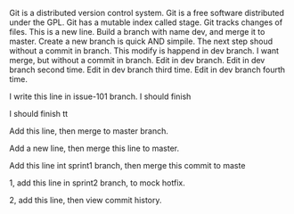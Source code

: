 Git is a distributed version control system.
Git is a free software distributed under the GPL.
Git has a mutable index called stage.
Git tracks changes of files.
This is a new line.
Build a branch with name dev, and merge it to master.
Create a new branch is quick AND simpile.
The next step shoud without a commit in branch.
This modify is happend in dev branch.
I want merge, but without a commit in branch.
Edit in dev branch.
Edit in dev branch second time.
Edit in dev branch third time.
Edit in dev branch fourth time.

I write this line in issue-101 branch.
I should finish 

I should finish tt

Add this line, then merge to master branch.

Add a new line, then merge this line to master.

Add this line int sprint1 branch, then merge this commit to maste

1, add this line in sprint2 branch, to mock hotfix.

2, add this line, then view commit history.
